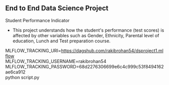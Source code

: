 ## End to End Data Science Project

Student Performance Indicator
- This project understands how the student's performance (test scores) is affected by other variables such as Gender, Ethnicity, Parental level of education, Lunch and Test preparation course.





MLFLOW_TRACKING_URI=https://dagshub.com/rakibrohan54/dsproject1.mlflow \
MLFLOW_TRACKING_USERNAME=rakibrohan54 \
MLFLOW_TRACKING_PASSWORD=68d2276306699e6c4c999c53f8494162ae6ca912 \
python script.py